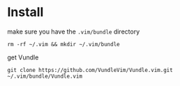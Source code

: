 # Install

make sure you have the `.vim/bundle` directory

```
rm -rf ~/.vim && mkdir ~/.vim/bundle
```

get Vundle

```
git clone https://github.com/VundleVim/Vundle.vim.git ~/.vim/bundle/Vundle.vim
```


